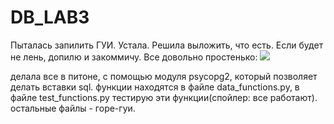 # DB_LAB3

Пыталась запилить ГУИ. Устала. Решила выложить, что есть. Если будет не лень, допилю и закоммичу.
Все довольно простенько:
![](//tak.png)

делала все в питоне, с помощью модуля psycopg2, который позволяет делать вставки sql.
функции находятся в файле data_functions.py, в файле test_functions.py тестирую эти функции(спойлер: все работают). остальные файлы - горе-гуи.

